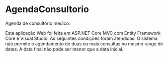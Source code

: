 # AgendaConsultorio
Agenda de consultório médico. 

Esta aplicação Web foi feita em ASP.NET Core MVC com Entity Framework Core e Visual Studio.
As seguintes condições foram atendidas:
O sistema não permite o agendamento de duas ou mais consultas no mesmo range de datas.
A data final não pode ser menor que a data inicial.
